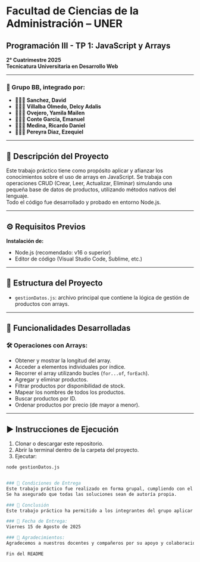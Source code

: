 # Facultad de Ciencias de la Administración – UNER  
## Programación III - TP 1: JavaScript y Arrays  
**2° Cuatrimestre 2025**  
**Tecnicatura Universitaria en Desarrollo Web**  

---

### 📌 Grupo BB, integrado por:

- 👨🏻‍💻 **Sanchez, David**
- 👨🏻‍💻 **Villalba Olmedo, Delcy Adalis**
- 👨🏻‍💻 **Ovejero, Yamila Mailen**
- 👨🏻‍💻 **Conte Garcia, Emanuel**
- 👨🏻‍💻 **Medina, Ricardo Daniel**
- 👨🏻‍💻 **Pereyra Diaz, Ezequiel**


---

## 📜 Descripción del Proyecto  
Este trabajo práctico tiene como propósito aplicar y afianzar los conocimientos sobre el uso de arrays en JavaScript. Se trabaja con operaciones CRUD (Crear, Leer, Actualizar, Eliminar) simulando una pequeña base de datos de productos, utilizando métodos nativos del lenguaje.  
Todo el código fue desarrollado y probado en entorno Node.js.

---

## ⚙️ Requisitos Previos  
**Instalación de:**
- Node.js (recomendado: v16 o superior)  
- Editor de código (Visual Studio Code, Sublime, etc.)

---

## 📂 Estructura del Proyecto  

- `gestionDatos.js`: archivo principal que contiene la lógica de gestión de productos con arrays.

---

## 📜 Funcionalidades Desarrolladas

### 🛠 Operaciones con Arrays:
- Obtener y mostrar la longitud del array.
- Acceder a elementos individuales por índice.
- Recorrer el array utilizando bucles (`for...of`, `forEach`).
- Agregar y eliminar productos.
- Filtrar productos por disponibilidad de stock.
- Mapear los nombres de todos los productos.
- Buscar productos por ID.
- Ordenar productos por precio (de mayor a menor).

---

## ▶️ Instrucciones de Ejecución

1. Clonar o descargar este repositorio.
2. Abrir la terminal dentro de la carpeta del proyecto.
3. Ejecutar:

```bash
node gestionDatos.js


### 🔹 Condiciones de Entrega
Este trabajo práctico fue realizado en forma grupal, cumpliendo con el mínimo de 4 y máximo de 6 integrantes.
Se ha asegurado que todas las soluciones sean de autoría propia.

### 📖 Conclusión
Este trabajo práctico ha permitido a los integrantes del grupo aplicar y consolidar los conocimientos adquiridos en la materia, desarrollando habilidades en la manipulación de arrays en JavaScript y en la gestión de datos en un entorno de programación.

### 📅 Fecha de Entrega: 
Viernes 15 de Agosto de 2025

### 🙌 Agradecimientos: 
Agradecemos a nuestros docentes y compañeros por su apoyo y colaboración durante el desarrollo de este trabajo práctico.

Fin del README
